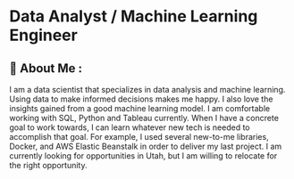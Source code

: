 # Data Analyst / Machine Learning Engineer
## 👋 About Me :
I am a data scientist that specializes in data analysis and machine learning. Using data to make informed decisions makes me happy. I also love the insights gained from a good machine learning model. I am comfortable working with SQL, Python and Tableau currently. When I have a concrete goal to work towards, I can learn whatever new tech is needed to accomplish that goal. For example, I used several new-to-me libraries, Docker, and AWS Elastic Beanstalk in order to deliver my last project.  I am currently looking for opportunities in Utah, but I am willing to relocate for the right opportunity.




